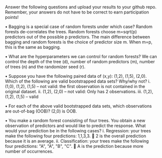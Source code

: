 Answer the following questions and upload your results to your github repo. Remember, your answers do not have to be correct to earn participation points!

•	Bagging is a special case of random forests under which case? Random forests de-correlates the trees. Random forests choose m=sqrt(p) predictors out of the possible p predictors. The main difference between bagging and random forests is the choice of predictor size m. When m=p, this is the same as bagging. 

•	What are the hyperparameters we can control for random forests? We can control the depth of the tree (d), number of random predictors (m), number of trees (n) and the randomizer seed (r).

•	Suppose you have the following paired data of (x,y): (1,2), (1,5), (2,0). Which of the following are valid bootstrapped data sets? Why/why not?
i.	(1,0), (1,2), (1,5) – not valid: the first observation is not contained in the original dataset. 
ii.	(1,2), (2,0) – not valid: Only has 2 observations. 
iii.	(1,2), (1,2), (1,5) – valid 

•	For each of the above valid bootstrapped data sets, which observations are out-of-bag (OOB)?
(2,0) is OOB. 

•	You make a random forest consisting of four trees. You obtain a new observation of predictors and would like to predict the response. What would your prediction be in the following cases?
i.	Regression: your trees make the following four predictions: 1,1,3,3.
	2 is the overall prediction because it is an average. 
ii.	Classification: your trees make the following four predictions: "A", "A", "B", "C".
	A is the prediction because more number of occurrences. 

